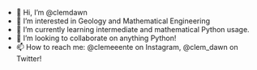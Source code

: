 - 👋 Hi, I’m @clemdawn
- 👀 I’m interested in Geology and Mathematical Engineering
- 🌱 I’m currently learning intermediate and mathematical Python usage.
- 💞️ I’m looking to collaborate on anything Python!
- 📫 How to reach me: @clemeeente on Instagram, @clem_dawn on Twitter!
